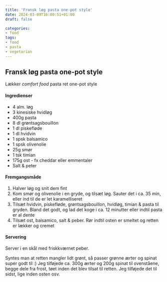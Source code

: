 ```yaml
---
title: 'Fransk løg pasta one-pot style'
date: 2024-03-09T16:00:51+01:00
draft: false

categories:
- food
tags:
- food
- pasta
- vegetarian
---
```


## Fransk løg pasta one-pot style

Lækker _comfort food_ pasta ret one-pot style 

#### Ingredienser

- 4 alm. løg 
- 3 kinesiske hvidløg
- 400g pasta
- 8 dl grøntsagsbouillon
- 1 dl piskefløde
- 1 dl hvidvin
- 1 spsk balsamico
- 1 spsk olivenolie
- 25g smør
- 1 tsk timian
- 175g ost - fx cheddar eller emmentaler
- Salt & peter

#### Fremgangsmåde

1. Halver løg og snit dem fint
2. Kom smør og olivenolie i en gryde, og tilsæt løg. Sauter det i ca. 35 min, eller ind til de er let karamelliseret
3. Tilsæt hvidvin, piskefløde, grøntsagsbouillon, hvidløg, timian & pasta til gryden. Bland det godt, og lad det koge i ca. 12 minutter eller indtil pasta er al dente
4. Tilsæt ost, balsamico, salt & peber. Rør indtil osten er smeltet og retten er lækker og cremet

#### Servering

Server i en skål med friskkværnet peber.

Syntes man at retten mangler lidt grønt, så passer grønne ærter og spinat super godt til :)
Jeg tilføjede ca. 300g ærter og 200g spinat til ovenståene, begge dele fra frost, tøet inden det blev tilsat til retten. Jeg tilføjede det til sidst, lige inden osten osv.
